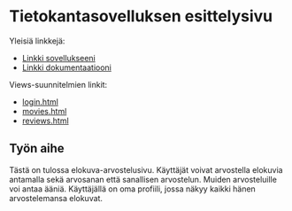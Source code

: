 # Tietokantasovelluksen esittelysivu

Yleisiä linkkejä:

* [Linkki sovellukseeni](http://tupitupi.users.cs.helsinki.fi/tsoha/)
* [Linkki dokumentaatiooni](https://github.com/tuutuu/Tsoha-Bootstrap/blob/master/doc/dokumentaatio.pdf)

Views-suunnitelmien linkit:

* [login.html](http://tupitupi.users.cs.helsinki.fi/tsoha/login)
* [movies.html](http://tupitupi.users.cs.helsinki.fi/tsoha/movies)
* [reviews.html](http://tupitupi.users.cs.helsinki.fi/tsoha/reviews)

## Työn aihe

Tästä on tulossa elokuva-arvostelusivu. Käyttäjät voivat arvostella elokuvia antamalla sekä arvosanan että sanallisen arvostelun. Muiden arvosteluille voi antaa ääniä. Käyttäjällä on oma profiili, jossa näkyy kaikki hänen arvostelemansa elokuvat.
